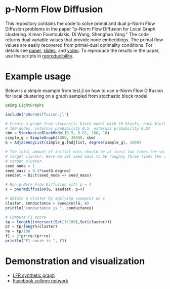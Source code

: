# p-Norm Flow Diffusion

This repository contains the code to solve primal and dual p-Norm Flow Diffusion problems in the paper "p-Norm Flow Diffusion for Local Graph clustering. Kimon Fountoulakis, Di Wang, Shenghao Yang." The code returns dual variable values that provide node embeddings. The primal flow values are easily recovered from primal-dual optimality conditions. For details see [paper](https://arxiv.org/abs/2005.09810), [slides](http://www1.icsi.berkeley.edu/~kfount/pdf/siammds20_pnorm), and [video](https://www.youtube.com/watch?v=X6V11ZFCkk8&feature=emb_title). To reproduce the results in the paper, use the scripts in [reproducibility](https://github.com/s-h-yang/pNormFlowDiffusion/tree/master/reproducibility).

# Example usage

Below is a simple example from test.jl on how to use p-Norm Flow Diffusion for local clustering on a graph sampled from stochastic block model.
```julia
using LightGraphs

include("pNormDiffusion.jl")

# Create a graph from stochastic block model with 10 blocks, each block has
# 100 nodes, internal probability 0.5, external probability 0.01
sbm = StochasticBlockModel(0.5, 0.01, 100, 10)
simple_g = SimpleGraph(1000, 30000, sbm)
G = AdjacencyList(simple_g.fadjlist, degree(simple_g), 1000)

# The total amount of initial mass should be at least two times the volume of
# target cluster. Here we set seed mass to be roughly three times the volume of
# target cluster.
seed_node = 1
seed_mass = 0.3*sum(G.degree)
seedset = Dict(seed_node => seed_mass)

# Run p-Norm Flow Diffusion with p = 4
x = pnormdiffusion(G, seedset, p=4)

# Obtain a cluster by applying sweepcut on x
cluster, conductance = sweepcut(G, x)
println("conductance is ", conductance)

# Compute F1 score
tp = length(intersect(Set(1:100),Set(cluster)))
pr = tp/length(cluster)
re = tp/100
f1 = 2*pr*re/(pr+re)
println("F1 socre is ", f1)
```

# Demonstration and visualization

- [LFR synthetic graph](https://github.com/s-h-yang/pNormFlowDiffusion/blob/master/demo/md/lgc_demo_LFR_synthetic.md)
- [Facebook college network](https://github.com/s-h-yang/pNormFlowDiffusion/blob/master/demo/md/lgc_demo_social_network.md)

